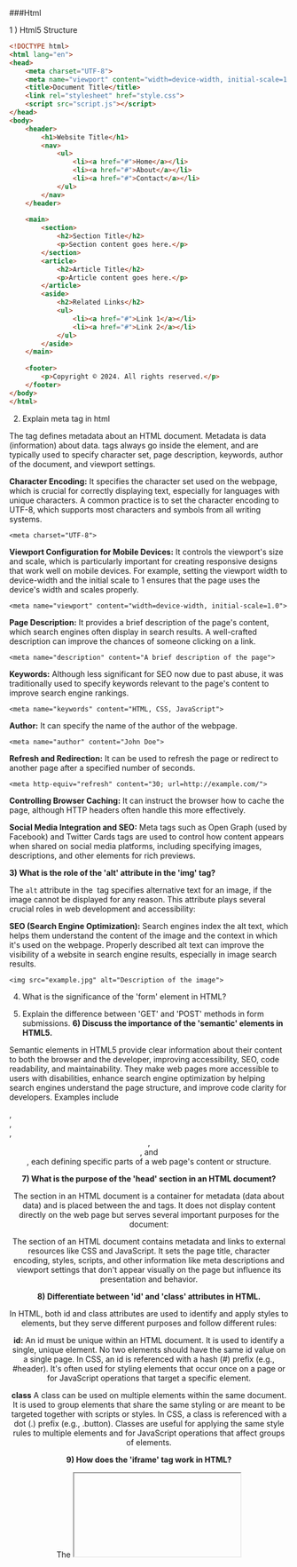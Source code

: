 ###Html

1 ) Html5 Structure

```html
<!DOCTYPE html>
<html lang="en">
<head>
    <meta charset="UTF-8">
    <meta name="viewport" content="width=device-width, initial-scale=1.0">
    <title>Document Title</title>
    <link rel="stylesheet" href="style.css">
    <script src="script.js"></script>
</head>
<body>
    <header>
        <h1>Website Title</h1>
        <nav>
            <ul>
                <li><a href="#">Home</a></li>
                <li><a href="#">About</a></li>
                <li><a href="#">Contact</a></li>
            </ul>
        </nav>
    </header>
    
    <main>
        <section>
            <h2>Section Title</h2>
            <p>Section content goes here.</p>
        </section>
        <article>
            <h2>Article Title</h2>
            <p>Article content goes here.</p>
        </article>
        <aside>
            <h2>Related Links</h2>
            <ul>
                <li><a href="#">Link 1</a></li>
                <li><a href="#">Link 2</a></li>
            </ul>
        </aside>
    </main>
    
    <footer>
        <p>Copyright © 2024. All rights reserved.</p>
    </footer>
</body>
</html>

```

2) Explain meta tag in html

The <meta> tag defines metadata about an HTML document. Metadata is data (information) about data. <meta> tags always go inside the <head> element, and are typically used to specify character set, page description, keywords, author of the document, and viewport settings.



**Character Encoding:** It specifies the character set used on the webpage, which is crucial for correctly displaying text, especially for languages with unique characters. A common practice is to set the character encoding to UTF-8, which supports most characters and symbols from all writing systems.


`<meta charset="UTF-8">`

**Viewport Configuration for Mobile Devices:** It controls the viewport's size and scale, which is particularly important for creating responsive designs that work well on mobile devices. For example, setting the viewport width to device-width and the initial scale to 1 ensures that the page uses the device's width and scales properly.


`<meta name="viewport" content="width=device-width, initial-scale=1.0">`

**Page Description:** It provides a brief description of the page's content, which search engines often display in search results. A well-crafted description can improve the chances of someone clicking on a link.


`<meta name="description" content="A brief description of the page">`

**Keywords:** Although less significant for SEO now due to past abuse, it was traditionally used to specify keywords relevant to the page's content to improve search engine rankings.


`<meta name="keywords" content="HTML, CSS, JavaScript">`

**Author:** It can specify the name of the author of the webpage.


`<meta name="author" content="John Doe">`

**Refresh and Redirection:** It can be used to refresh the page or redirect to another page after a specified number of seconds.


`<meta http-equiv="refresh" content="30; url=http://example.com/">`

**Controlling Browser Caching:** It can instruct the browser how to cache the page, although HTTP headers often handle this more effectively.

**Social Media Integration and SEO:** Meta tags such as Open Graph (used by Facebook) and Twitter Cards tags are used to control how content appears when shared on social media platforms, including specifying images, descriptions, and other elements for rich previews.


**3)  What is the role of the 'alt' attribute in the 'img' tag?**

The `alt` attribute in the <img> tag specifies alternative text for an image, if the image cannot be displayed for any reason. This attribute plays several crucial roles in web development and accessibility:

**SEO (Search Engine Optimization):** Search engines index the alt text, which helps them understand the content of the image and the context in which it's used on the webpage. Properly described alt text can improve the visibility of a website in search engine results, especially in image search results.

`<img src="example.jpg" alt="Description of the image">`


4) What is the significance of the 'form' element in HTML?

5) Explain the difference between 'GET' and 'POST' methods in form submissions.
**6) Discuss the importance of the 'semantic' elements in HTML5.**


Semantic elements in HTML5 provide clear information about their content to both the browser and the developer, improving accessibility, SEO, code readability, and maintainability. They make web pages more accessible to users with disabilities, enhance search engine optimization by helping search engines understand the page structure, and improve code clarity for developers. Examples include <article>, <aside>, <footer>, <header>, <nav>, and <section>, each defining specific parts of a web page's content or structure.

**7) What is the purpose of the 'head' section in an HTML document?**

The <head> section in an HTML document is a container for metadata (data about data) and is placed between the <html> and <body> tags. It does not display content directly on the web page but serves several important purposes for the document:

The <head> section of an HTML document contains metadata and links to external resources like CSS and JavaScript. It sets the page title, character encoding, styles, scripts, and other information like meta descriptions and viewport settings that don't appear visually on the page but influence its presentation and behavior.

**8) Differentiate between 'id' and 'class' attributes in HTML.**


In HTML, both id and class attributes are used to identify and apply styles to elements, but they serve different purposes and follow different rules:

**id:** An id must be unique within an HTML document. It is used to identify a single, unique element. No two elements should have the same id value on a single page. In CSS, an id is referenced with a hash (#) prefix (e.g., #header). It's often used for styling elements that occur once on a page or for JavaScript operations that target a specific element.

**class**  A class can be used on multiple elements within the same document. It is used to group elements that share the same styling or are meant to be targeted together with scripts or styles. In CSS, a class is referenced with a dot (.) prefix (e.g., .button). Classes are useful for applying the same style rules to multiple elements and for JavaScript operations that affect groups of elements.

**9) How does the 'iframe' tag work in HTML?**

The <iframe> tag in HTML is used to embed another HTML document within the current document. It creates a frame inside a webpage, allowing you to display a webpage, video, map, or any other web content independently of the rest of the page's content.


```html
<!DOCTYPE html>
<html lang="en">
<head>
    <meta charset="UTF-8">
    <meta name="viewport" content="width=device-width, initial-scale=1.0">
    <title>Document with Iframe</title>
</head>
<body>

    <h1>Welcome to My Page</h1>
    <p>This is a sample paragraph on my webpage.</p>

    <!-- Embedding an iframe -->
    <iframe src="https://example.com" width="600" height="400" style="border:0;">
        Your browser does not support iframes.
    </iframe>

    <p>More content can go here.</p>

</body>
</html>
```
**10) Describe the purpose of the 'canvas' element in HTML5.**


The <canvas> element in HTML5 is used to draw graphics on a web page via scripting (usually JavaScript). It provides a space in the HTML document where graphics can be rendered dynamically. The <canvas> element is particularly useful for rendering graphs, game graphics, art, or other visual images on the fly.

```html
<!DOCTYPE html>
<html>
<head>
    <title>Canvas Example</title>
</head>
<body>

<canvas id="myCanvas" width="200" height="100" style="border:1px solid #000;">
    Your browser does not support the HTML5 canvas tag.
</canvas>

<script>
    var canvas = document.getElementById('myCanvas');
    var ctx = canvas.getContext('2d');
    ctx.fillStyle = '#FF0000';
    ctx.fillRect(0, 0, 150, 75);
</script>

</body>
</html>
```

11) How do you embed audio and video in HTML5?


In HTML5, embedding audio and video content into web pages is straightforward thanks to the <audio> and <video> elements. These elements provide built-in support for embedding media files directly into HTML documents without requiring external plugins or players

```html
<audio controls>
  <source src="audiofile.mp3" type="audio/mp3">
  <source src="audiofile.ogg" type="audio/ogg">
  Your browser does not support the audio element.
</audio>

<video controls width="250">
  <source src="videofile.mp4" type="video/mp4">
  <source src="videofile.ogg" type="video/ogg">
  Your browser does not support the video tag.
</video>

```
**controls:** Adds video controls, allowing the user to play, pause, adjust volume, and seek through the video or audio

**12) What is the significance of the 'lang' attribute in the 'html' tag?**


The lang attribute in the <html> tag specifies the primary language of a webpage's content. It is significant for enhancing web accessibility by helping screen readers pronounce text correctly, improving search engine optimization (SEO) by indicating the content's language to search engines, enabling browser-specific language functionality like spell-check, and facilitating content localization and language-specific styling.

        For French: <html lang="fr">
        For Spanish: <html lang="es">
        For Japanese: <html lang="ja">
        For Arabic: <html lang="ar">


**13) Discuss the role of the 'table' element in HTML.**


The <table> element in HTML plays a critical role in organizing and displaying data in a tabular format on web pages. It is designed to represent structured data — information that's logically arranged in rows and columns, much like in spreadsheets. The use of tables in HTML enables developers to present complex data in a way that's easy to understand and navigate for users. 

**14) How do you create a numbered list in HTML?** 



To create a numbered list in HTML, you use the <ol> (ordered list) element, with each item in the list wrapped in an <li> (list item) element. The numbers are automatically generated and displayed in front of each list item, typically starting at 1 and incrementing by 1 for each subsequent list item.



```html
<ol>
  <li>First item
    <ol>
      <li>Subitem 1</li>
      <li>Subitem 2</li>
    </ol>
  </li>
  <li>Second item</li>
</ol>

```

**15) 
What is the purpose of the 'localStorage' and 'sessionStorage' objects in HTML5?**

```html
// Storing data in localStorage
localStorage.setItem('username', 'JohnDoe');

// Retrieving data from localStorage
const username = localStorage.getItem('username');
console.log(username); // Output: JohnDoe
// To delete the key
localStorage.removeItem('myKey');
// To clear all the data
localStorage.clear();

// Storing data in sessionStorage
sessionStorage.setItem('sessionKey', '123456');

// Retrieving data from sessionStorage
const sessionKey = sessionStorage.getItem('sessionKey');
console.log(sessionKey); // Output: 123456
```

**localStorage**: It provides a way to store data across browser sessions. Data stored in localStorage persists even when the browser is closed and reopened. It's ideal for storing preferences, theme settings, or other data that should be retained across visits.
- Data stored in localStorage has no expiration time, meaning it remains available even after the browser is closed and reopened.
- It's ideal for storing preferences, themes, or any data that should persist across user visits and browser sessions.
- : Data stored in localStorage is specific to the protocol of the page. It is also limited in size (usually up to 5MB) and is synchronous, which means it can potentially block the main thread if used excessively.

**sessionStorage**: 
- sessionStorage is used to store data for the duration of a page session. A session lasts as long as the browser is open, and survives over page reloads and restores, but not when the tab or browser is closed.
- It's suitable for storing data that should only be available for a single session, such as form data on a multi-step process or temporary application state.
-  Like localStorage, sessionStorage is limited in size and is specific to a single window or tab. Data stored in sessionStorage is also synchronous and can block the main thread if overused.


**16) How do you create a hyperlink that opens in a new tab or window?**

- To create a hyperlink in HTML that opens in a new tab or window, you can use the <a> (anchor) element with the **target** attribute set to **_blank**. This instructs the browser to open the linked document in a new tab or window rather than in the current tab. Here's how you do it:

- `<a href="https://example.com" target="_blank">Visit Example.com</a>`

- In this example, clicking on "Visit Example.com" will open the URL "https://example.com" in a new browser tab or window, depending on the browser settings and preferences. Using **target="_blank"** is widely used for external links or when you want to keep your website open while directing the user to another site.



















